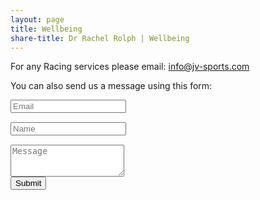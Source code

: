 ```yaml
---
layout: page
title: Wellbeing
share-title: Dr Rachel Rolph | Wellbeing
---
```


<script src="https://www.google.com/recaptcha/api.js" async defer></script>
<script>enableSubmitContact = function(){ document.getElementById("submit_contact").disabled = false; }</script>

For any Racing services please email: [info@jv-sports.com](mailto:info@jv-sports.com?subject=Racing)

You can also send us a message using this form:

<form action="https://submit-form.com/KH27PZgr" class="form" id="contact-form">
  <div class="row">
    <div class="col-6">
      <input type="email" name="email" required="required" class="form-control input-lg" placeholder="Email" title="Email" style="margin-bottom: 15px;">
    </div>
    <div class="col-6">
      <input type="text" name="name" class="form-control input-lg" placeholder="Name" title="Name" style="margin-bottom: 15px;">
    </div>
  </div>
  <textarea type="text" name="content" class="form-control input-lg" placeholder="Message" title="Message" required="required" rows="3"></textarea>

  <input type="hidden" name="_feedback.success.title" value="Thanks for contacting JV Sports, we'll be in touch shortly!" />
  <input type="hidden" name="_email.from" value="Formspark JVSports" />
  <input type="hidden" name="_feedback.error.title" value="An error occurred (did you check the &quot;I'm not a robot&quot; box?)" />

  <br/>
  <button id="submit_contact" type="submit" class="btn btn-lg btn-primary">Submit</button>
</form>
